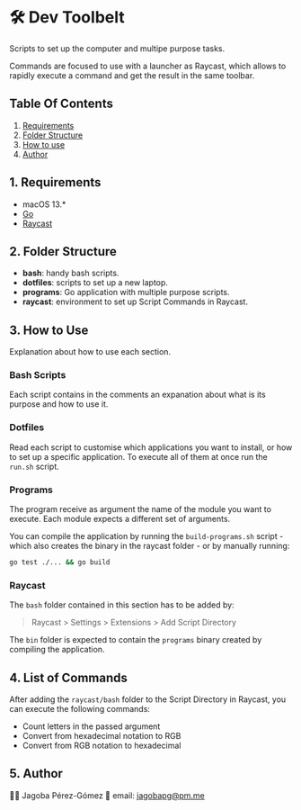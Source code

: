 # 🛠️ Dev Toolbelt 
Scripts to set up the computer and multipe purpose tasks. 

Commands are focused to use with a launcher as Raycast, which allows to rapidly execute a command
and get the result in the same toolbar.


## Table Of Contents

1. [Requirements](#1-requirements)
2. [Folder Structure](#2-folder-structure)
3. [How to use](#3-how-to-use)
4. [Author](#4-author)


## 1. Requirements

* macOS 13.*
* [Go](https://go.dev)
* [Raycast](https://www.raycast.com)


## 2. Folder Structure

* **bash**: handy bash scripts.
* **dotfiles**: scripts to set up a new laptop.
* **programs**: Go application with multiple purpose scripts.
* **raycast**: environment to set up Script Commands in Raycast.


## 3. How to Use
Explanation about how to use each section.

### Bash Scripts
Each script contains in the comments an expanation about what is its purpose and how to use it.

### Dotfiles
Read each script to customise which applications you want to install, or how to set up a specific
application. To execute all of them at once run the `run.sh` script.

### Programs
The program receive as argument the name of the module you want to execute. Each module expects
a different set of arguments.

You can compile the application by running the `build-programs.sh` script - which also creates the
binary in the raycast folder - or by manually running:
```bash
go test ./... && go build
```

### Raycast
The `bash` folder contained in this section has to be added by: 
> Raycast > Settings > Extensions > Add Script Directory

The `bin` folder is expected to contain the `programs` binary created by compiling the application.


## 4. List of Commands
After adding the `raycast/bash` folder to the Script Directory in Raycast, you can execute the
following commands:

* Count letters in the passed argument
* Convert from hexadecimal notation to RGB
* Convert from RGB notation to hexadecimal


## 5. Author
👨‍💻 Jagoba Pérez-Gómez
📧 email: jagobapg@pm.me
